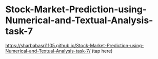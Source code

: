 # Stock-Market-Prediction-using-Numerical-and-Textual-Analysis-task-7

https://sharbabasri1105.github.io/Stock-Market-Prediction-using-Numerical-and-Textual-Analysis-task-7/ (tap here)

